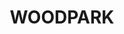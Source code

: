 ---
facts:
- Woodpark is a suburb of Sydney, New South Wales, Australia.
- It is located 32 kilometers west of the Sydney central business district.
- Woodpark is in the local government area of the City of Blacktown.
- The suburb is predominantly residential.
- Woodpark is served by the Blacktown railway station.
- Woodpark Public School is located in the suburb.
- The suburb has a number of parks and reserves.
- Woodpark is close to the Prospect Reservoir.
- The area was originally home to the Darug people.
- The name Woodpark is derived from the name given by early settlers to the area.
historical_events: []
lastmod: '2025-04-10T03:36:16+00:00'
latitude: -33.844153
layout: suburb
longitude: 150.875028
notable_people: []
postcode: '2164'
state: NSW
title: WOODPARK
tourist_locations:
- name: Featherdale Sydney Wildlife Park
  url: https://www.featherdale.com.au/
- name: The Ponds Park
- name: Nurragingy Reserve
- name: Prospect Reservoir
- name: Blacktown Arts Centre
url: /nsw/woodpark/
---